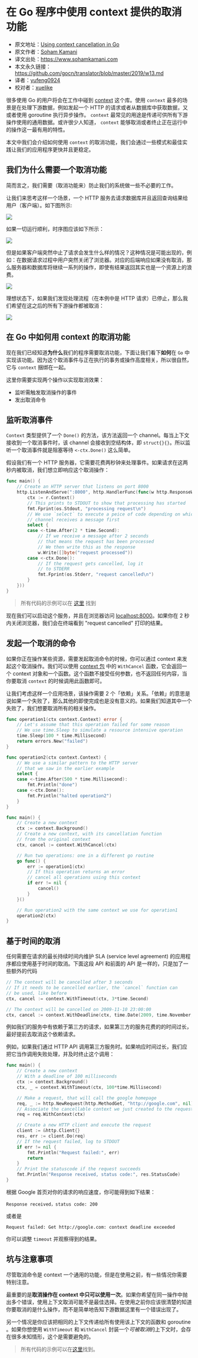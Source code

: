 # 在 Go 程序中使用 context 提供的取消功能

- 原文地址：[Using context cancellation in Go](https://www.sohamkamani.com/blog/golang/2018-06-17-golang-using-context-cancellation/)
- 原文作者：[Soham Kamani](https://www.packtpub.com/books/info/authors/soham-kamani)
- 译文出处：https://www.sohamkamani.com
- 本文永久链接：https://github.com/gocn/translator/blob/master/2019/w13.md
- 译者：[yufeng0924](https://github.com/yufeng0924)
- 校对者：[xuelike](https://github.com/xuelike)

很多使用 Go 的用户将会在工作中碰到 [context](https://www.sohamkamani.com/blog/golang/2018-06-17-golang-using-context-cancellation/) 这个库。使用 `context` 最多的场景是在处理下游数据，例如发起一个 HTTP 的请求或者从数据库中获取数据，又或者使用 goroutine 执行异步操作。 `context` 最常见的用途是传递可供所有下游操作使用的通用数据。或许很少人知道， `context` 能够取消或者终止正在运行中的操作这一最有用的特性。

本文中我们会介绍如何使用 `context` 的取消功能，我们会通过一些模式和最佳实践让我们的应用程序更快并且更稳定。

## 我们为什么需要一个取消功能

简而言之，我们需要（取消功能来）防止我们的系统做一些不必要的工作。

让我们来思考这样一个场景，一个 HTTP 服务去请求数据库并且返回查询结果给用户（客户端）。如下图所示:

![](https://www.sohamkamani.com/client-diagram-199c2b8faf7663c9b7e83de127012a6c.svg)

如果一切运行顺利，时序图应该如下所示：

![](https://www.sohamkamani.com/timing-ideal-ff6e4d831668b9da81c1c214224e4521.svg)

但是如果客户端突然中止了请求会发生什么样的情况？这种情况是可能出现的，例如：在数据请求过程中用户突然关闭了浏览器。对应的后端响应如果没有取消，那么服务器和数据库将继续一系列的操作，即使有结果返回其实也是一个资源上的浪费。

![](https://www.sohamkamani.com/timing-without-cancel-4955e194034f42b5edd7632f1461c124.svg)

理想状态下，如果我们发现处理流程（在本例中是 HTTP 请求）已停止，那么我们希望在这之后的所有下游操作都被取消：

![](https://www.sohamkamani.com/timing-with-cancel-2af484f735aab3022ea8d7a9a9c1b675.svg)

## 在 Go 中如何用 context 的取消功能

现在我们已经知道**为什么**我们的程序需要取消功能，下面让我们看下**如何**在 `Go` 中实现该功能。因为这个取消事件与正在执行的事务或操作高度相关，所以很自然，它与 `context` 捆绑在一起。

这里你需要实现两个操作以实现取消效果：

- 监听需触发取消操作的事件
- 发出取消命令

## 监听取消事件

`Context` 类型提供了一个 `Done()` 的方法，该方法返回一个 channel。每当上下文接收到一个取消事件时，该 channel 会接收到空结构体，即 `struct{}{}`。所以监听一个取消事件就是阻塞等待 `<-ctx.Done()` 这么简单。

假设我们有一个 HTTP 服务器，它需要花费两秒钟来处理事件。如果请求在这两秒内被取消，我们想立即响应这个取消操作：

```go
func main() {
    // Create an HTTP server that listens on port 8000
    http.ListenAndServe(":8000", http.HandlerFunc(func(w http.ResponseWriter, r *http.Request) {
        ctx := r.Context()
        // This prints to STDOUT to show that processing has started
        fmt.Fprint(os.Stdout, "processing request\n")
        // We use `select` to execute a peice of code depending on which
        // channel receives a message first
        select {
        case <-time.After(2 * time.Second):
            // If we receive a message after 2 seconds
            // that means the request has been processed
            // We then write this as the response
            w.Write([]byte("request processed"))
        case <-ctx.Done():
            // If the request gets cancelled, log it
            // to STDERR
            fmt.Fprint(os.Stderr, "request cancelled\n")
        }
    }))
}
```

> 所有代码的示例可以在 [这里](https://github.com/sohamkamani/blog-example-go-context-cancellation) 找到

现在我们可以启动这个服务，并且在浏览器访问 [localhost:8000](localhost:8000)。如果你在 2 秒内关闭浏览器，我们会在终端看到 "request cancelled" 打印的结果。

## 发起一个取消的命令

如果你正在操作某些资源，需要发起取消命令的时候，你可以通过 context 来发起这个取消操作。我们可以使用 [context 包](https://golang.org/pkg/context/#WithCancel) 中的 `WithCancel` 函数，它会返回一个 context 对象和一个函数。这个函数不接受任何参数，也不返回任何内容，当你要取消 `context` 的时候调用此函数即可。

让我们考虑这样一个应用场景，该操作需要 2 个「依赖」关系。「依赖」的意思是说如果一个失败了，那么其他的即使完成也是没有意义的。如果我们知道其中一个失败了，我们想要取消所有的相关操作。

```go
func operation1(ctx context.Context) error {
    // Let's assume that this operation failed for some reason
    // We use time.Sleep to simulate a resource intensive operation
    time.Sleep(100 * time.Millisecond)
    return errors.New("failed")
}

func operation2(ctx context.Context) {
    // We use a similar pattern to the HTTP server
    // that we saw in the earlier example
    select {
    case <-time.After(500 * time.Millisecond):
        fmt.Println("done")
    case <-ctx.Done():
        fmt.Println("halted operation2")
    }
}

func main() {
    // Create a new context
    ctx := context.Background()
    // Create a new context, with its cancellation function
    // from the original context
    ctx, cancel := context.WithCancel(ctx)

    // Run two operations: one in a different go routine
    go func() {
        err := operation1(ctx)
        // If this operation returns an error
        // cancel all operations using this context
        if err != nil {
            cancel()
        }
    }()

    // Run operation2 with the same context we use for operation1
    operation2(ctx)
}
```

## 基于时间的取消

任何需要在请求的最长持续时间内维护 SLA (service level agreement) 的应用程序都应使用基于时间的取消。下面这段 API 和前面的 API 是一样的，只是加了一些额外的代码

```go
// The context will be cancelled after 3 seconds
// If it needs to be cancelled earlier, the `cancel` function can
// be used, like before
ctx, cancel := context.WithTimeout(ctx, 3*time.Second)

// The context will be cancelled on 2009-11-10 23:00:00
ctx, cancel := context.WithDeadline(ctx, time.Date(2009, time.November, 10, 23, 0, 0, 0, time.UTC))
```

例如我们的服务中有依赖于第三方的请求，如果第三方的服务花费的的时间过长，最好提前去取消这个依赖请求。

例如，如果我们通过 HTTP API 调用第三方服务时。如果响应时间过长，我们应把它当作调用失败处理，并及时终止这个调用：

```go
func main() {
    // Create a new context
    // With a deadline of 100 milliseconds
    ctx := context.Background()
    ctx, _ = context.WithTimeout(ctx, 100*time.Millisecond)

    // Make a request, that will call the google homepage
    req, _ := http.NewRequest(http.MethodGet, "http://google.com", nil)
    // Associate the cancellable context we just created to the request
    req = req.WithContext(ctx)

    // Create a new HTTP client and execute the request
    client := &http.Client{}
    res, err := client.Do(req)
    // If the request failed, log to STDOUT
    if err != nil {
        fmt.Println("Request failed:", err)
        return
    }
    // Print the statuscode if the request succeeds
    fmt.Println("Response received, status code:", res.StatusCode)
}
```

根据 Google 首页对你的请求的响应速度，你可能得到如下结果：

```plain
Response received，status code: 200
```

或者是

```plain
Request failed: Get http://google.com: context deadline exceeded
```

你可以调整 `timeout` 并观察得到的结果。

## 坑与注意事项

尽管取消命令是 context 一个通用的功能，但是在使用之前，有一些情况你需要特别注意。

最重要的是**取消操作在 context 中只可以使用一次**。如果你希望在同一操作中抛出多个错误，使用上下文取消可能不是最佳选择。在使用之前你应该很清楚的知道你要取消的是什么操作，而不是简单地告知下游数据这里有一个错误出现了。

另一个情况是你应该把相同的上下文传递给所有使用该上下文的函数和 goroutine 。如果你想使用 `WithTimeout` 和 `WithCancel` 封装一个*可被取消*的上下文时，会存在很多未知情形，这个是需要避免的。

> 所有代码的示例可以在[这里](https://github.com/sohamkamani/blog-example-go-context-cancellation)找到。
